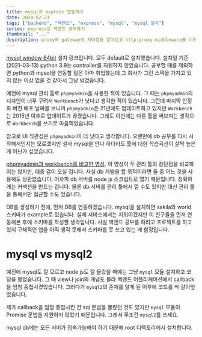 ```yaml
---
title: mysql과 express 연동하기
date: 2020-02-23
tags: ["backend", "백엔드", "express", "mysql", "mysql 설치"]
series: express로 백엔드 공부하기
thumbnail: "..."
description: proxy와 gateway의 차이점을 알아보고 http-proxy-middleware를 이용해보자.
---
```


[mysql window 64bit](https://dev.mysql.com/downloads/windows/installer/8.0.html) 설치 링크입니다. 모두 default로 설치했습니다. 설치일 기준(2021-03-13) python 3.9는 controller를 지원하지 않았습니다. 공부할 때를 제외하면 python과 mysql을 연동할 일은 아마 취업했는데 그 회사가 그런 스택을 가지고 있지 않는 이상 없을 것 같아서 그냥 넘겼습니다.

예전에 mysql 관리 툴로 `phpmyadmin`을 사용한 적이 있습니다. 그 때는 `phpmyadmin`의 디자인이 너무 구려서 `Workbench`가 낫다고 생각한 적이 있습니다. 그런데 마지막 안정화 버전 배포 날짜를 보니까 `phpmyadmin`은 21년에도 업데이트하고 있지만 `Workbench`는 2015년 이후로 업데이트가 끊겼습니다. 그래도 이번에는 다른 툴을 써보자는 생각으로 `Workbench`를 쓰기로 마음먹었습니다.

참고로 UI 직관성은 `phpmyadmin`이 더 낫다고 생각합니다. 오랜만에 db 공부를 다시 시작해서인지는 모르겠지만 설사 mysql을 안다 하더라도 툴에 대한 학습곡선이 살짝 높은 게 아닌가 싶었습니다.

[phpmyadmin과 workbench를 비교한 영상](https://www.youtube.com/watch?v=VJT1JW4qMHI). 이 영상이 두 관리 툴의 장단점을 비교하지는 않지만, 대충 감이 오실 겁니다. 사실 db 개발을 할 목적이라면 둘 중 어느 것을 사용해도 상관없습니다. 어차피 db 서버를 node js 스크립트로 열기 때문입니다. 정확하게는 커넥션을 만드는 겁니다. 물론 db 서버를 관리 툴에서 열 수도 있지만 대신 관리 툴을 통해서만 접근할 수도 있습니다.

DB를 생성하기 전에, 먼저 DB를 연동하겠습니다. mysql을 설치하면 sakila와 world 스키마가 example로 있습니다. 실제 서비스에서는 지워야겠지만 이 친구들을 먼저 연동해본 후에 스키마를 작성할 생각입니다. 사실 백엔드 공부를 하려고 프로젝트를 하고 있지 구체적인 앱을 아직 생각 못해서 스키마를 못 쓰고 있는 게 함정입니다.

# mysql vs mysql2

예전에 mysql도 잘 모르고 node js도 잘 몰랐을 때에는 그냥 `mysql` 모듈 설치하고 코딩을 했었습니다. 그 때 view나 join의 개념도 몰라 백엔드 어플리케이션에서 callback을 엄청 중첩시켰었습니다. 그러다가 `mysql2`의 존재를 알게 된 이후에 코드를 싹 갈아엎었습니다.

제가 callback을 엄청 중첩시킨 건 sql 문법을 몰랐던 것도 있지만 `mysql` 모듈이 Promise 문법을 지원하지 않았기 때문입니다. 그래서 무조건 `mysql2`를 쓰세요.

mysql db에는 모든 서버가 접속가능해야 하기 때문에 root 디렉토리에서 설치합니다.